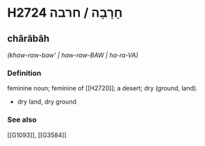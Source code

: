 # H2724 חָרָבָה / חרבה

## chârâbâh

_(khaw-raw-baw' | haw-raw-BAW | ha-ra-VA)_

### Definition

feminine noun; feminine of [[H2720]]; a desert; dry (ground, land).

- dry land, dry ground
### See also

[[G1093]], [[G3584]]

